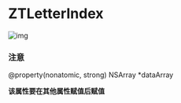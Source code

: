# ZTLetterIndex

![img](https://github.com/JoviZT/ZTLetterIndex/raw/master/ScreenShot.gif)  

### 注意

@property(nonatomic, strong) NSArray *dataArray

**该属性要在其他属性赋值后赋值**
